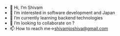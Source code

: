 - 👋 Hi, I’m Shivam
- 👀 I’m interested in software development and Japan
- 🌱 I’m currently learning backend technologies
- 💞️ I’m looking to collaborate on ?
- 📫 How to reach me->shivamjoshiva@gmail.com

<!---
shivam-ops/shivam-ops is a ✨ special ✨ repository because its `README.md` (this file) appears on your GitHub profile.
You can click the Preview link to take a look at your changes.
--->

